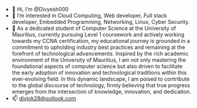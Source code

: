- 👋 Hi, I’m @Divyesh000
- 👀 I’m interested in Cloud Computing, Web developer, Full stack developer, Embedded Programming, Networking, Linux, Cyber Security.
- 🌱 As a dedicated student of Computer Science at the University of Mauritius, currently pursuing Level 1 coursework and actively working towards my CCNA certification, my educational journey is grounded in a commitment to upholding industry best practices and remaining at the forefront of technological advancements. Inspired by the rich academic environment of the University of Mauritius, I am not only mastering the foundational aspects of computer science but also driven to facilitate the early adoption of innovation and technological traditions within this ever-evolving field. In this dynamic landscape, I am poised to contribute to the global discourse of technology, firmly believing that true progress emerges from the intersection of knowledge, innovation, and dedication.
- 📫 divjok28@outlook.com

<!---
Divyesh000/Divyesh000 is a ✨ special ✨ repository because its `README.md` (this file) appears on your GitHub profile.
You can click the Preview link to take a look at your changes.
--->
